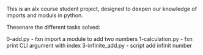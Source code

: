 This is an alx course student project, designed to deepen our knowledge of imports and moduls in python.

Thesenare the different tasks solved:

0-add.py - fxn import a module to add two numbers
1-calculation.py - fxn print CLI argument with index
3-infinite_add.py - script add infinit number
